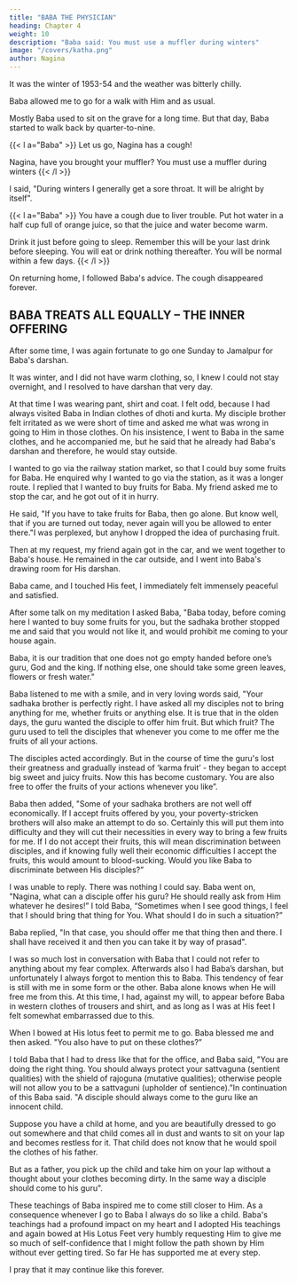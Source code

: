 ```yaml
---
title: "BABA THE PHYSICIAN"
heading: Chapter 4
weight: 10
description: "Baba said: You must use a muffler during winters"
image: "/covers/katha.png"
author: Nagina
---
```



It was the winter of 1953-54 and the weather was bitterly chilly. 

Baba allowed me to go for a walk with Him and as usual.

<!--  we came back in the field
and seated ourselves on the grave. I was sitting by the side of Baba.

Two more sadhaka brothers were there. -->

Mostly Baba used to sit on the grave for a long time. But that day, Baba started to walk back by quarter-to-nine. 

{{< l a="Baba" >}}
Let us go, Nagina has a cough! 

Nagina, have you brought your muffler? You must use a muffler during winters
{{< /l >}}


I said, "During winters I generally get a sore throat. It will be alright by itself".

{{< l a="Baba" >}}
You have a cough due to liver trouble. Put hot water in a half cup full of orange juice, so that the juice and water become warm.

Drink it just before going to sleep. Remember this will be your last drink before sleeping. You will eat or drink nothing thereafter. You will be normal within a few days.
{{< /l >}}


On returning home, I followed Baba's advice. The cough disappeared forever.

<!-- I was overwhelmed by this kindness of Baba and considered myself fortunate that I had surrendered my self to Him. -->


## BABA TREATS ALL EQUALLY – THE INNER OFFERING

After some time, I was again fortunate to go one Sunday to Jamalpur for Baba's darshan.

<!-- As I reached Jamalpur, I met a senior disciple of Baba. He asked me whether I had come for Baba's darshan and informed me that he was just returning from Baba's house. He told me that Baba was going out to meet someone at four in the afternoon. He therefore advised me to go immediately to Baba or it would not possible to see
Baba without having to stay over to the next day. -->

It was winter, and I did not have warm clothing, so, I knew I could not stay
overnight, and I resolved to have darshan that very day. 

At that time I was wearing pant, shirt and coat. I felt odd, because I had always visited Baba in Indian clothes of dhoti and kurta. My disciple brother felt irritated as we were short of time and asked me what was wrong in going to Him in those clothes. On his insistence, I went to Baba in
the same clothes, and he accompanied me, but he said that he already had Baba's
darshan and therefore, he would stay outside.

I wanted to go via the railway station market, so that I could buy some fruits for
Baba. He enquired why I wanted to go via the station, as it was a longer route. I replied
that I wanted to buy fruits for Baba. My friend asked me to stop the car, and he got out
of it in hurry.

He said, "If you have to take fruits for Baba, then go alone. But know well, that if you are turned out today, never again will you be allowed to enter there."I was perplexed, but anyhow I dropped the idea of purchasing fruit. 

Then at my request, my friend again got in the car, and we went together to Baba's house. He remained in the car outside, and I went into Baba's drawing room for His darshan.

Baba came, and I touched His feet, I immediately felt immensely peaceful and satisfied.

After some talk on my meditation I asked Baba, "Baba today, before coming here I wanted to buy some fruits for you, but the sadhaka brother stopped me and said that you would not like it, and would prohibit me coming to your house again. 

Baba, it is our tradition that one does not go empty handed before one’s guru, God and the king. If nothing else, one should take some green leaves, flowers or fresh water."

Baba listened to me with a smile, and in very loving words said, "Your sadhaka brother is perfectly right. I have asked all my disciples not to bring anything for me, whether fruits or anything else. It is true that in the olden days, the guru wanted the disciple to offer him fruit. But which fruit? The guru used to tell the disciples that whenever you come to me offer me the fruits of all your actions. 

The disciples acted accordingly. But in the course of time the guru's lost their greatness and gradually instead of ‘karma fruit’ - they began to accept big sweet and juicy fruits. Now this has
become customary. You are also free to offer the fruits of your actions whenever you
like”.

Baba then added, "Some of your sadhaka brothers are not well off
economically. If I accept fruits offered by you, your poverty-stricken brothers will also
make an attempt to do so. Certainly this will put them into difficulty and they will cut
their necessities in every way to bring a few fruits for me. If I do not accept their fruits,
this will mean discrimination between disciples, and if knowing fully well their economic
difficulties I accept the fruits, this would amount to blood-sucking. Would you like Baba
to discriminate between His disciples?”

I was unable to reply. There was nothing I could say. Baba went on, "Nagina,
what can a disciple offer his guru? He should really ask from Him whatever he desires!”
I told Baba, “Sometimes when I see good things, I feel that I should bring that
thing for You. What should I do in such a situation?”

Baba replied, "In that case, you should offer me that thing then and there. I shall
have received it and then you can take it by way of prasad".

I was so much lost in conversation with Baba that I could not refer to anything
about my fear complex. Afterwards also I had Baba’s darshan, but unfortunately I
always forgot to mention this to Baba. This tendency of fear is still with me in some
form or the other. Baba alone knows when He will free me from this.
At this time, I had, against my will, to appear before Baba in western clothes of
trousers and shirt, and as long as I was at His feet I felt somewhat embarrassed due to
this.

When I bowed at His lotus feet to permit me to go. Baba blessed me and then
asked. "You also have to put on these clothes?”

I told Baba that I had to dress like that for the office, and Baba said, "You are
doing the right thing. You should always protect your sattvaguna (sentient qualities)
with the shield of rajoguna (mutative qualities); otherwise people will not allow you to
be a sattvaguni (upholder of sentience).”In continuation of this Baba said. "A disciple should always come to the guru like an innocent child. 

Suppose you have a child at home, and you are beautifully dressed to go out somewhere and that child comes all in dust and wants to sit on your lap and becomes restless for it. That child does not know that he would spoil the clothes of his father. 

But as a father, you pick up the child and take him on your lap without a thought about your clothes becoming dirty. In the same way a disciple should
come to his guru".

These teachings of Baba inspired me to come still closer to Him. As a consequence whenever I go to Baba I always do so like a child. Baba's teachings had a profound impact on my heart and I adopted His teachings and again bowed at His Lotus Feet very humbly requesting Him to give me so much of self-confidence that I might follow the path shown by Him without ever getting tired. So far He has supported me at every step. 

I pray that it may continue like this forever.

